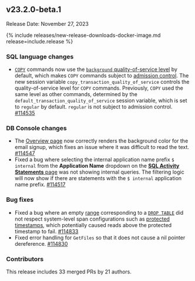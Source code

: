 ## v23.2.0-beta.1

Release Date: November 27, 2023

{% include releases/new-release-downloads-docker-image.md release=include.release %}

<h3 id="v23-2-0-beta-1-sql-language-changes">SQL language changes</h3>

- [`COPY`](../v23.2/copy.html) commands now use the [`background` quality-of-service level](../v23.2/admission-control.html#set-quality-of-service-level-for-a-session) by default, which makes `COPY` commands subject to [admission control](../v23.2/admission-control.html). The new session variable `copy_transaction_quality_of_service` controls the quality-of-service level for `COPY` commands. Previously, `COPY` used the same level as other commands, determined by the `default_transaction_quality_of_service` session variable, which is set to `regular` by default. `regular` is not subject to admission control. [#114535][#114535]

<h3 id="v23-2-0-beta-1-db-console-changes">DB Console changes</h3>

- The [Overview page](../v23.2/ui-overview.html) now correctly renders the background color for the email signup, which fixes an issue where it was difficult to read the text. [#114547][#114547]
- Fixed a bug where selecting the internal application name prefix `$ internal` from the **Application Name** dropdown on the [**SQL Activity Statements** page](../v23.2/ui-statements-page.html) was not showing internal queries. The filtering logic will now show if there are statements with the `$ internal` application name prefix. [#114517][#114517]

<h3 id="v23-2-0-beta-1-bug-fixes">Bug fixes</h3>

- Fixed a bug where an empty [range](../v23.2/architecture/overview.html#architecture-range) corresponding to a [`DROP TABLE`](../v23.2/drop-table.html) did not respect system-level span configurations such as [protected timestamps](../v23.2/architecture/storage-layer.html#protected-timestamps), which potentially caused reads above the protected timestamp to fail. [#114833][#114833]
- Fixed error handling for `GetFiles` so that it does not cause a nil pointer dereference. [#114830][#114830]

<h3 id="v23-2-0-beta-1-contributors">Contributors</h3>

This release includes 33 merged PRs by 21 authors.

</div>

[#114517]: https://github.com/cockroachdb/cockroach/pull/114517
[#114535]: https://github.com/cockroachdb/cockroach/pull/114535
[#114547]: https://github.com/cockroachdb/cockroach/pull/114547
[#114830]: https://github.com/cockroachdb/cockroach/pull/114830
[#114833]: https://github.com/cockroachdb/cockroach/pull/114833
